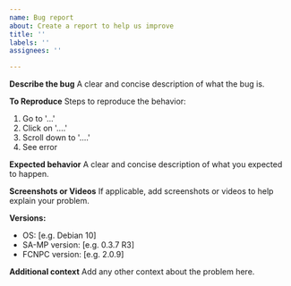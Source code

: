 ```yaml
---
name: Bug report
about: Create a report to help us improve
title: ''
labels: ''
assignees: ''

---
```


**Describe the bug**
A clear and concise description of what the bug is.

**To Reproduce**
Steps to reproduce the behavior:
1. Go to '...'
2. Click on '....'
3. Scroll down to '....'
4. See error

**Expected behavior**
A clear and concise description of what you expected to happen.

**Screenshots or Videos**
If applicable, add screenshots or videos to help explain your problem.

**Versions:**
 - OS: [e.g. Debian 10]
 - SA-MP version: [e.g. 0.3.7 R3]
 - FCNPC version: [e.g. 2.0.9]

**Additional context**
Add any other context about the problem here.
